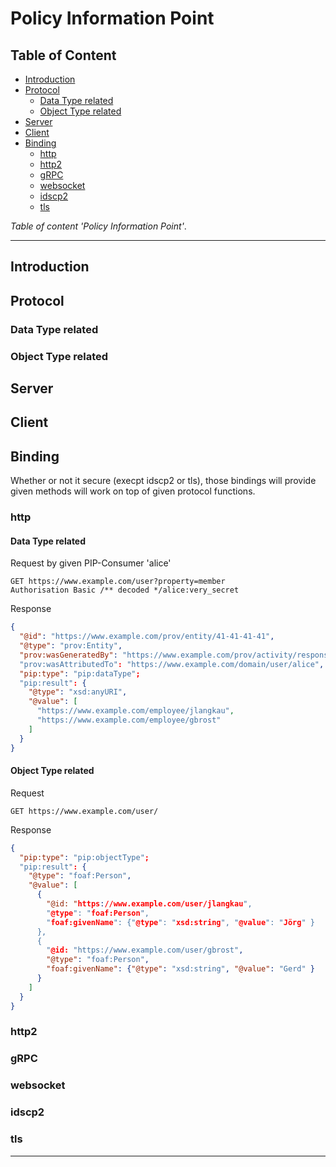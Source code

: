 # Policy Information Point

## Table of Content

- [Introduction](#introduction)
- [Protocol](#protocol)
    - [Data Type related](#data-type-related)
    - [Object Type related](#object-type-related)
- [Server](#server)
- [Client](#client)
- [Binding](#binding)
    - [http](#http)
    - [http2](#http2)
    - [gRPC](#grpc)
    - [websocket](#websocket)
    - [idscp2](#idscp2)
    - [tls](#tls)

*Table of content 'Policy Information Point'*.

---

## Introduction

## Protocol

### Data Type related

### Object Type related

## Server

## Client

## Binding

Whether or not it secure (execpt idscp2 or tls), those bindings will provide given methods will work on top of given protocol functions.

### http

#### Data Type related

Request by given PIP-Consumer 'alice'

```http request
GET https://www.example.com/user?property=member
Authorisation Basic /** decoded */alice:very_secret
```

Response

```json
{
  "@id": "https://www.example.com/prov/entity/41-41-41-41",
  "@type": "prov:Entity",
  "prov:wasGeneratedBy": "https://www.example.com/prov/activity/response/42-42-42-42", // REM: response-activity
  "prov:wasAttributedTo": "https://www.example.com/domain/user/alice",
  "pip:type": "pip:dataType";
  "pip:result": {
    "@type": "xsd:anyURI",
    "@value": [
      "https://www.example.com/employee/jlangkau",
      "https://www.example.com/employee/gbrost"
    ]
  }
}
```

#### Object Type related

Request

```http request
GET https://www.example.com/user/
```

Response

```json
{
  "pip:type": "pip:objectType";
  "pip:result": {
    "@type": "foaf:Person",
    "@value": [
      {
        "@id: "https://www.example.com/user/jlangkau",
        "@type": "foaf:Person",
        "foaf:givenName": {"@type": "xsd:string", "@value": "Jörg" }
      },
      {
        "@id: "https://www.example.com/user/gbrost",
        "@type": "foaf:Person",
        "foaf:givenName": {"@type": "xsd:string", "@value": "Gerd" }
      }
    ]
  }
}
```

### http2

### gRPC

### websocket

### idscp2

### tls

---